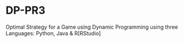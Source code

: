 # DP-PR3
Optimal Strategy for a Game using Dynamic Programming using three Languages: Python, Java &amp; R[RStudio]
